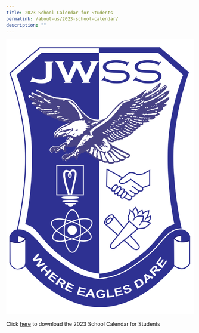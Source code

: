```yaml
---
title: 2023 School Calendar for Students
permalink: /about-us/2023-school-calendar/
description: ""
---
```

![](/images/JWSS%20School%20Crest.png)

Click [here](/files/About%20Us/School%20Calendar/2023%20JWSS%20%20Calendar%20-%20Student%20version%20310123.pdf) to download the 2023 School Calendar for Students